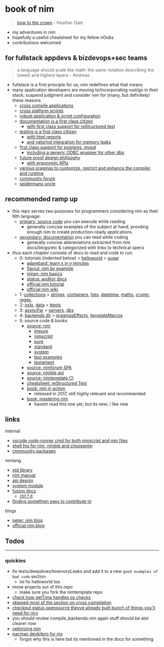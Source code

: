 # book of nim

> [bow to the crown](https://www.youtube.com/watch?v=AEtxGOjKx5c) - Heather Dale

- my adventures in nim
- hopefully a useful cheatsheet for my fellow nOobs
- contributions welcomed

## for fullstack appdevs & bizdevops+sec teams

> a language should scale like math: the same notation describing the lowest and highest layers - Andreas

- fullstack is a first principle for us; nim redefines what that means
- many application developers are moving to/incorporating rust/go in their stack; suspend judgment and consider nim for (many, but definitely) these reasons
  - [cross compile applications](https://nim-lang.org/docs/nimc.html#crossminuscompilation)
  - [cross platform scripts](https://nim-lang.org/docs/nims.html#benefits)
  - [robust application & script configuration](https://nim-lang.org/docs/parsecfg.html)
  - [documentation is a first class citizen](https://nim-lang.org/docs/docgen.html)
    - [with first class support for reStructured text](https://docutils.sourceforge.io/docs/user/rst/quickref.html)
  - [testing is a first class citizen](https://nim-lang.github.io/Nim/testament.html)
    - [with html reports](https://noahehall.github.io/nim/testresults.html)
    - [and valgrind integration for memory leaks](https://valgrind.org/)
  - [first class support for postgres, mysql](https://nim-lang.org/docs/lib.html#impure-libraries-database-support)
    - [including a generic ODBC wrapper for other dbs](https://nim-lang.org/docs/db_odbc.html)
  - [future proof design philisophy](https://www.youtube.com/watch?v=aDi50K_Id_k)
    - [with ergonomic APIs](https://nim-lang.org/docs/apis.html)
  - [various pragmas to customize, restrict and enhance the compiler and runtime](https://nim-lang.github.io/Nim/manual.html#pragmas)
  - [community forum](https://forum.nim-lang.org/)
  - [spidermans uncle](https://nim-lang.org/docs/tut3.html)

## recommended ramp up

- this repo serves two purposes for programmers considering nim as their Nth language:
  - [primary: source code](./main.nim) you can execute while reading
    - generally concise examples of the subject at hand; provding enough nim to create production-ready applications
  - [secondary: documentation](https://noahehall.github.io/nim/htmldocs/main.html) you can read while coding
    - generally concise abbreviations extracted from nim docs/blogs/etc & categorized with links to technical specs
- thus each _chapter_ consists of docs to read and code to run:
  - 0: tutorials (indented below) > [helloworld](/helloworld/helloworld.nim) > [sugar](/deepdives/sugar.nim)
    - [adambard: learn x in y minutes](https://learnxinyminutes.com/docs/nim/)
    - [flaviut: nim by example](https://nim-by-example.github.io/)
    - [miran: nim basics](https://narimiran.github.io/nim-basics/)
    - [status: auditor docs](https://status-im.github.io/nim-style-guide/00_introduction.html)
    - [official nim tutorial](https://nim-lang.org/docs/tut1.html)
    - [official nim wiki](https://github.com/nim-lang/Nim/wiki)
  - 1: [collections](/deepdives/collections.nim) > [strings](/deepdives/strings.nim), [containers](/deepdives/containers.nim), [lists](/deepdives/lists.nim), [datetime](/deepdives/datetime.nim), [maths](/deepdives/maths.nim), [crypto](/deepdives/crypto.nim), [regex](/deepdives/regex.nim),
  - 2: [osIo](/deepdives/osIo.nim), [data](/deepdives/data.nim) > [ttests](/tests/ttests.nim)
  - 3: [asyncPar](/deepdives/asyncPar.nim) > [servers](/deepdives/servers.nim), [dbs](/deepdives/dbs.nim)
  - 4: [backends dir](/backends/) > [pragmasEffects](/deepdives/pragmasEffects.nim), [templateMacros](/deepdives/templateMacros.nim)
  - 5: source code & books
    - [source: nim](https://github.com/nim-lang/Nim/tree/version-1-6/lib)
      - [impure](https://github.com/nim-lang/Nim/tree/version-1-6/lib/impure)
      - [nimscript](https://github.com/nim-lang/Nim/blob/devel/lib/system/nimscript.nim)
      - [pure](https://github.com/nim-lang/Nim/tree/version-1-6/lib/pure)
      - [standard](https://github.com/nim-lang/Nim/tree/version-1-6/lib/std)
      - [system](https://github.com/nim-lang/Nim/blob/version-1-6/lib/system.nim#L1)
      - [test examples](https://github.com/nim-lang/Nim/tree/devel/tests)
      - [testament](https://github.com/nim-lang/Nim/tree/devel/testament)
    - [source: nimforum SPA](https://github.com/nim-lang/nimforum/tree/master/src)
    - [source: nimble api](https://github.com/nim-lang/nimble/blob/master/src/nimblepkg/nimscriptapi.nim)
    - [source: nimtemplate CI](https://github.com/treeform/nimtemplate/tree/master/src)
    - [cheatsheet: reStructured Text](https://docutils.sourceforge.io/docs/user/rst/quickref.html)
    - [book: nim in action](https://www.manning.com/books/nim-in-action)
      - released in 2017, still highly relevant and recommended
    - [book: mastering nim](https://nim-lang.org/blog/2022/06/29/mastering-nim.html)
      - havent read this one yet, but its new; i like new

## links

internal

- [vscode code-runner cmd for both nimscript and nim files](https://github.com/noahehall/theBookOfNoah/blob/master/vscode.settings.jsonc#L185)
- [shell fns for nim, nimble and choosenim](https://github.com/noahehall/theBookOfNoah/blob/master/linux/bash_cli_fns/nimlang.sh)
- [community packages](./community/README.md)

nimlang

- [std library](https://nim-lang.org/docs/lib.html)
- [nim manual](https://nim-lang.org/docs/manual.html)
- [api design](https://nim-lang.org/docs/apis.html)
- [system module](https://nim-lang.org/docs/system.html)
- [fusion docs](https://github.com/nim-lang/fusion)
  - [ctrl f it](https://nim-lang.github.io/fusion/theindex.html)
- [finding somethign easy to contribute to](https://forum.nim-lang.org/t/9956)

blogs

- [peter: nim blog](https://peterme.net/tags/nim.html)
- [official nim blog](https://nim-lang.org/blog.html)

## Todos

---

### quickies

- fix tests/deepdives/tmemoryLeaks and add it to a new `good examples of bad code` section
  - lol fix helloworld too
- move projects out of this repo
  - make sure you fork the nimtemplate repo
- [check how getTime handles os checks](https://github.com/nim-lang/Nim/blob/version-1-6/lib/pure/times.nim#L897)
- [skipped most of the section on cross compilation](https://nim-lang.org/docs/nimc.html#crossminuscompilation-for-windows)
- [checkout status opensource theyve already built bunch of things you'll need for nirv](https://github.com/status-im)
- you should review compile_backends.nim again stuff should be alot clearer now
- [optmizing nim](https://nim-lang.org/docs/nimc.html#optimizing-for-nim)
- [pacman devkitpro for nix](https://github.com/devkitPro/pacman/releases)
  - forgot why this is here but its mentioned in the docs for something
